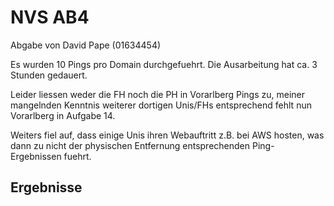 # NVS AB4

Abgabe von David Pape (01634454)

Es wurden 10 Pings pro Domain durchgefuehrt. Die Ausarbeitung hat ca. 3 Stunden gedauert.

Leider liessen weder die FH noch die PH in Vorarlberg Pings zu, meiner mangelnden Kenntnis weiterer dortigen Unis/FHs entsprechend fehlt nun Vorarlberg in Aufgabe 14.

Weiters fiel auf, dass einige Unis ihren Webauftritt z.B. bei AWS hosten, was dann zu nicht der physischen Entfernung entsprechenden Ping-Ergebnissen fuehrt.

## Ergebnisse

